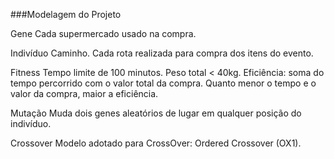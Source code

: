###Modelagem do Projeto

Gene 
	Cada supermercado usado na compra.

Indivíduo
	Caminho.
	Cada rota realizada para compra dos itens do evento.

Fitness
	Tempo limite de 100 minutos.
	Peso total < 40kg.
	Eficiência: soma do tempo percorrido com o valor total da compra.
	Quanto menor o tempo e o valor da compra, maior a eficiência.

Mutação
	Muda dois genes aleatórios de lugar em qualquer posição do indivíduo.

Crossover
	Modelo adotado para CrossOver: Ordered Crossover (OX1).

